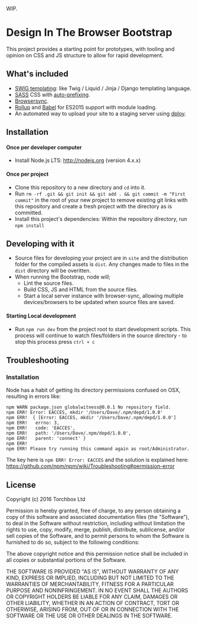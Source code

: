 
WIP.

# Design In The Browser Bootstrap

This project provides a starting point for prototypes, with tooling and opinion on CSS and JS structure to allow for rapid development.


## What's included

* [SWIG templating](https://github.com/node-swig/swig-templates): like Twig / Liquid / Jinja / Django templating language.
* [SASS](http://sass-lang.com/) CSS with [auto-prefixing](https://github.com/postcss/autoprefixer).
* [Browsersync](https://www.browsersync.io).
* [Rollup](https://rollupjs.org) and [Babel](https://babeljs.io) for ES2015 support with module loading.
* An automated way to upload your site to a staging server using [dploy](https://github.com/LeanMeanFightingMachine/dploy).

## Installation

#### Once per developer computer

* Install Node.js LTS: http://nodejs.org (version 4.x.x)

#### Once per project

* Clone this repository to a new directory and `cd` into it.
* Run `rm -rf .git && git init && git add . && git commit -m "First commit"` in the root of your new project to remove existing git links with this repository and create a fresh project with the directory as is committed.
* Install this project's dependencies: Within the repository directory, run `npm install`


## Developing with it

* Source files for developing your project are in `site` and the distribution folder for the compiled assets is `dist`. Any changes made to files in the `dist` directory will be overitten.
* When running the Bootstrap, node will;
	* Lint the source files.
	* Build CSS, JS and HTML from the source files.
	* Start a local server instance with browser-sync, allowing multiple devices/browsers to be updated when source files are saved.


####  Starting Local development

* Run `npm run dev` from the project root to start development scripts. This process will continue to watch files/folders in the source directory - to stop this process press `ctrl + c`


## Troubleshooting

### Installation
Node has a habit of getting its directory permissions confused on OSX, resulting in errors like: 

```
npm WARN package.json globalwitness@0.0.1 No repository field.
npm ERR! Error: EACCES, mkdir '/Users/Dave/.npm/depd/1.0.0'
npm ERR!  { [Error: EACCES, mkdir '/Users/Dave/.npm/depd/1.0.0']
npm ERR!   errno: 3,
npm ERR!   code: 'EACCES',
npm ERR!   path: '/Users/Dave/.npm/depd/1.0.0',
npm ERR!   parent: 'connect' }
npm ERR! 
npm ERR! Please try running this command again as root/Administrator.

```

The key here is `npm ERR! Error: EACCES` and the solution is explained here:
https://github.com/npm/npm/wiki/Troubleshooting#permission-error


## License

Copyright (c) 2016 Torchbox Ltd

Permission is hereby granted, free of charge, to any person obtaining a copy
of this software and associated documentation files (the "Software"), to deal
in the Software without restriction, including without limitation the rights
to use, copy, modify, merge, publish, distribute, sublicense, and/or sell
copies of the Software, and to permit persons to whom the Software is
furnished to do so, subject to the following conditions:

The above copyright notice and this permission notice shall be included in all
copies or substantial portions of the Software.

THE SOFTWARE IS PROVIDED "AS IS", WITHOUT WARRANTY OF ANY KIND, EXPRESS OR
IMPLIED, INCLUDING BUT NOT LIMITED TO THE WARRANTIES OF MERCHANTABILITY,
FITNESS FOR A PARTICULAR PURPOSE AND NONINFRINGEMENT. IN NO EVENT SHALL THE
AUTHORS OR COPYRIGHT HOLDERS BE LIABLE FOR ANY CLAIM, DAMAGES OR OTHER
LIABILITY, WHETHER IN AN ACTION OF CONTRACT, TORT OR OTHERWISE, ARISING FROM,
OUT OF OR IN CONNECTION WITH THE SOFTWARE OR THE USE OR OTHER DEALINGS IN THE
SOFTWARE.
